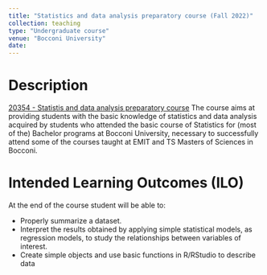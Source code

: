 ```yaml
---
title: "Statistics and data analysis preparatory course (Fall 2022)"
collection: teaching
type: "Undergraduate course"
venue: "Bocconi University"
date: 
---
```


Description
======
[20354 - Statistis and data analysis preparatory course](https://didattica.unibocconi.it/ts/tsn_anteprima.php?cod_ins=20354&anno=2023&IdPag=) The course aims at providing students with the basic knowledge of statistics and data analysis acquired by students who attended the basic course of Statistics for (most of the) Bachelor programs at Bocconi University, necessary to successfully attend some of the courses taught at EMIT and TS Masters of Sciences in Bocconi.

Intended Learning Outcomes (ILO)
======
At the end of the course student will be able to:
- Properly summarize a dataset.
- Interpret the results obtained by applying simple statistical models, as regression models, to study the relationships between variables of interest.
- Create simple objects and use basic functions in R/RStudio to describe data
  
